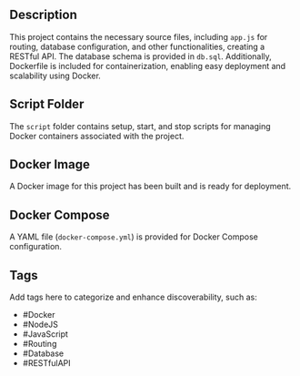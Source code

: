 

## Description

This project contains the necessary source files, including `app.js` for routing, database configuration, and other functionalities, creating a RESTful API. The database schema is provided in `db.sql`. Additionally, Dockerfile is included for containerization, enabling easy deployment and scalability using Docker.

## Script Folder

The `script` folder contains setup, start, and stop scripts for managing Docker containers associated with the project.

## Docker Image

A Docker image for this project has been built and is ready for deployment.

## Docker Compose

A YAML file (`docker-compose.yml`) is provided for Docker Compose configuration.

## Tags

Add tags here to categorize and enhance discoverability, such as:
- #Docker
- #NodeJS
- #JavaScript
- #Routing
- #Database
- #RESTfulAPI
